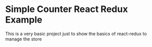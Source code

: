 # Simple Counter React Redux Example

This is a very basic project just to show the basics of react-redux to manage the store

